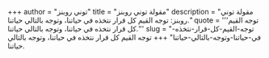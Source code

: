+++
author = "توني روبنز"
title = "مقولة توني روبنز"
description = "مقولة توني روبنز: توجه القيم كل قرار نتخذه في حياتنا، وتوجه بالتالي حياتنا."
quote = '''توجه القيم كل قرار نتخذه في حياتنا، وتوجه بالتالي حياتنا.'''
slug = "توجه-القيم-كل-قرار-نتخذه-في-حياتنا-وتوجه-بالتالي-حياتنا"
+++
توجه القيم كل قرار نتخذه في حياتنا، وتوجه بالتالي حياتنا.
